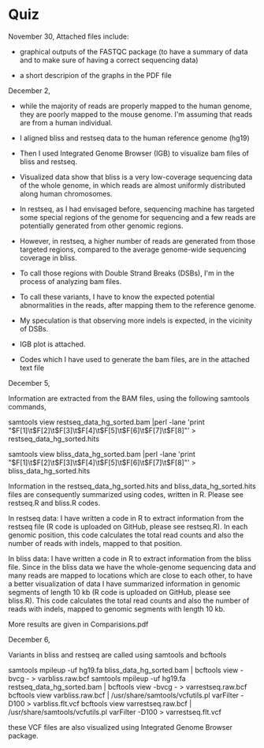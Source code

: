 # Quiz

November 30,
Attached files include:

- graphical outputs of the FASTQC package (to have a summary of data and to make sure of having a correct sequencing data)

- a short descripion of the graphs in the PDF file


December 2,
- while the majority of reads are properly mapped to the human genome, they are poorly mapped to the mouse genome. I'm assuming that reads are from a human individual.
- I aligned bliss and restseq data to the human reference genome (hg19)
- Then I used Integrated Genome Browser (IGB) to visualize bam files of bliss and restseq.
- Visualized data show that bliss is a very low-coverage sequencing data of the whole genome, in which reads are almost uniformly distributed along human chromosomes. 
- In restseq, as I had envisaged before, sequencing machine has targeted some special regions of the genome for sequencing and a few reads are potentially generated from other genomic regions.
- However, in restseq, a higher number of reads are generated from those targeted regions, compared to the average genome-wide sequencing coverage in bliss.
- To call those regions with Double Strand Breaks (DSBs), I'm in the process of analyzing bam files. 
- To call these variants, I have to know the expected potential abnormalities in the reads, after mapping them to the reference genome.
- My speculation is that observing more indels is expected, in the vicinity of DSBs.  


- IGB plot is attached.
- Codes which I have used to generate the bam files, are in the attached text file


December 5,

Information are extracted from the BAM files, using the following samtools commands,

samtools view  restseq_data_hg_sorted.bam |perl -lane 'print "$F[1]\t$F[2]\t$F[3]\t$F[4]\t$F[5]\t$F[6]\t$F[7]\t$F[8]"' > restseq_data_hg_sorted.hits


samtools view  bliss_data_hg_sorted.bam |perl -lane 'print "$F[1]\t$F[2]\t$F[3]\t$F[4]\t$F[5]\t$F[6]\t$F[7]\t$F[8]"' > bliss_data_hg_sorted.hits


Information in the restseq_data_hg_sorted.hits and bliss_data_hg_sorted.hits files are consequently summarized using codes, written in R. Please see restseq.R and bliss.R codes.

In restseq data:
I have written a code in R to extract information from the restseq file (R code is uploaded on GitHub, please see restseq.R). In each genomic position, this code calculates the total read counts and also the number of reads with indels, mapped to that position.  

In bliss data:
I have written a code in R to extract information from the bliss file. Since in the bliss data we have the whole-genome sequencing data and many reads are mapped to locations which are close to each other, to have a better visualization of data I have summarized information in genomic segments of length  10 kb (R code is uploaded on GitHub, please see bliss.R).  This code calculates the total read counts and also the number of reads with indels, mapped to genomic segments with length 10 kb. 

More results are given in Comparisions.pdf




December 6,

Variants in bliss and restseq are called using samtools and bcftools

samtools mpileup -uf hg19.fa bliss_data_hg_sorted.bam | bcftools view -bvcg - > varbliss.raw.bcf
samtools mpileup -uf hg19.fa restseq_data_hg_sorted.bam | bcftools view -bvcg - > varrestseq.raw.bcf
bcftools view varbliss.raw.bcf | /usr/share/samtools/vcfutils.pl varFilter -D100 > varbliss.flt.vcf
bcftools view varrestseq.raw.bcf | /usr/share/samtools/vcfutils.pl varFilter -D100 > varrestseq.flt.vcf

these VCF files are also visualized using Integrated Genome Browser package.
